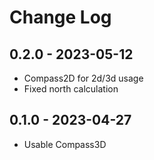# Change Log
## 0.2.0 - 2023-05-12
- Compass2D for 2d/3d usage
- Fixed north calculation

## 0.1.0 - 2023-04-27
- Usable Compass3D

